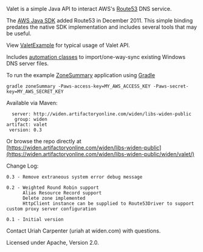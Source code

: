 Valet is a simple Java API to interact AWS's [Route53](http://aws.amazon.com/route53/) DNS service.

The [AWS Java SDK](http://aws.amazon.com/releasenotes/Java/4090905529949639) added Route53 in December 2011.
This simple binding predates the native SDK implementation and includes several tools that may be useful.

View [ValetExample](/Widen/valet/blob/master/src/main/java/com/widen/examples/ValetExample.java) for typical usage of Valet API.

Includes [automation classes](/Widen/valet/tree/master/src/main/java/com/widen/valet/importer) to import/one-way-sync existing Windows DNS server files.

To run the example [ZoneSummary](/Widen/valet/blob/master/src/main/java/com/widen/examples/ZoneSummary.java) application using [Gradle](http://www.gradle.org/)

    gradle zoneSummary -Paws-access-key=MY_AWS_ACCESS_KEY -Paws-secret-key=MY_AWS_SECRET_KEY

Available via Maven:

      server: http://widen.artifactoryonline.com/widen/libs-widen-public
       group: widen
    artifact: valet
     version: 0.3

Or browse the repo directly at [https://widen.artifactoryonline.com/widen/libs-widen-public](https://widen.artifactoryonline.com/widen/libs-widen-public/widen/valet/)

Change Log:

	0.3 - Remove extraneous system error debug message

    0.2 - Weighted Round Robin support
    	  Alias Resource Record support
          Delete zone implemented
          HttpClient instance can be supplied to Route53Driver to support custom proxy server configuration

    0.1 - Initial version

Contact Uriah Carpenter (uriah at widen.com) with questions.

Licensed under Apache, Version 2.0.